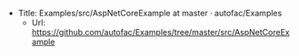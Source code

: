 * Title:	Examples/src/AspNetCoreExample at master · autofac/Examples
  * Url:	https://github.com/autofac/Examples/tree/master/src/AspNetCoreExample

